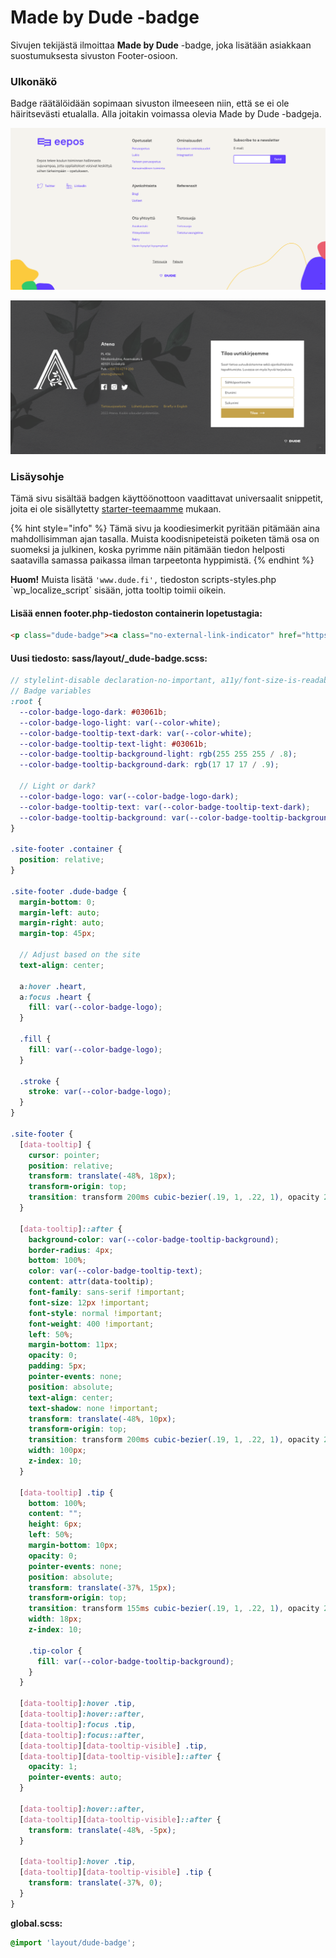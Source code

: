 # Made by Dude -badge

Sivujen tekijästä ilmoittaa **Made by Dude** -badge, joka lisätään asiakkaan suostumuksesta sivuston Footer-osioon.

### Ulkonäkö

Badge räätälöidään sopimaan sivuston ilmeeseen niin, että se ei ole häiritsevästi etualalla. Alla joitakin voimassa olevia Made by Dude -badgeja.

![eepos.fi](../.gitbook/assets/Screen-Shot-2022-04-12-14-07-19.15.png)

![atena.fi](../.gitbook/assets/Screen-Shot-2022-04-12-14-07-51.62.png)

### Lisäysohje

Tämä sivu sisältää badgen käyttöönottoon vaadittavat universaalit snippetit, joita ei ole sisällytetty [starter-teemaamme](https://github.com/digitoimistodude/air-light) mukaan.

{% hint style="info" %}
Tämä sivu ja koodiesimerkit pyritään pitämään aina mahdollisimman ajan tasalla. Muista koodisnipeteistä poiketen tämä osa on suomeksi ja julkinen, koska pyrimme näin pitämään tiedon helposti saatavilla samassa paikassa ilman tarpeetonta hyppimistä.
{% endhint %}

**Huom!** Muista lisätä `'www.dude.fi',` tiedoston scripts-styles.php \`wp\_localize\_script\` sisään, jotta tooltip toimii oikein.

#### **Lisää ennen footer.php-tiedoston containerin lopetustagia:**

```html
<p class="dude-badge"><a class="no-external-link-indicator" href="https://www.dude.fi" data-tooltip="Sivut toteuttanut" aria-label="Sivut toteuttanut Digitoimisto Dude Oy, siirry ulkoiselle sivustolle dude.fi"><svg aria-hidden="true" class="tip" xmlns="http://www.w3.org/2000/svg" width="36" height="12" viewBox="0 0 36 12"><path class="tip-color" transform="rotate(0)" d="M2.658, .000 C-13.615, .000 50.938, .000 34.662, .000 C28.662, .000 23.035, 12.002 18.660, 12.002 C14.285, 12.002 8.594, .000 2.658, .000 Z"></path></svg><svg width="85" height="17" xmlns="https://www.w3.org/2000/svg" viewBox="0 0 85 17"><g fill="transparent" class="heart" fill-rule="evenodd"><path d="M7.5 13.963L2.192 8.412a3.152 3.152 0 01-.59-3.634h0a3.166 3.166 0 012.312-1.7 3.133 3.133 0 012.72.882l.866.803.867-.803a3.133 3.133 0 012.718-.882 3.167 3.167 0 012.312 1.7h0a3.153 3.153 0 01-.589 3.634L7.5 13.962z" class="stroke" stroke="#03061b" stroke-linecap="round" stroke-linejoin="round" stroke-width="1.5"/><path class="fill" fill="#03061b" d="M50.696 8.166c0 .943-.338 2.782-2.601 2.782-2.278 0-2.618-1.84-2.618-2.782V3h-4.34v5.455c0 3.472 2.6 5.545 6.958 5.545 4.346 0 6.942-2.073 6.942-5.545V3h-4.34v5.166zM85 6.052V3H71.717v11H85v-3.052h-9.073v-1.22h7.543V7.271h-7.543V6.052zM33.14 10.948h-2.894V6.057h2.895c1.498 0 2.543 1.146 2.543 2.443 0 1.314-1.045 2.448-2.543 2.448zM34.179 3H26v11h8.178c2.832 0 5.723-2.196 5.723-5.5 0-3.324-2.891-5.5-5.723-5.5zM63.722 10.948h-2.895V6.057h2.895c1.499 0 2.543 1.146 2.543 2.443 0 1.314-1.044 2.448-2.543 2.448zM64.76 3h-8.178v11h8.178c2.832 0 5.723-2.196 5.723-5.5 0-3.324-2.891-5.5-5.723-5.5z"/></g></svg></a></p>
```

#### **Uusi tiedosto: sass/layout/\_dude-badge.scss:**

```scss
// stylelint-disable declaration-no-important, a11y/font-size-is-readable
// Badge variables
:root {
  --color-badge-logo-dark: #03061b;
  --color-badge-logo-light: var(--color-white);
  --color-badge-tooltip-text-dark: var(--color-white);
  --color-badge-tooltip-text-light: #03061b;
  --color-badge-tooltip-background-light: rgb(255 255 255 / .8);
  --color-badge-tooltip-background-dark: rgb(17 17 17 / .9);

  // Light or dark?
  --color-badge-logo: var(--color-badge-logo-dark);
  --color-badge-tooltip-text: var(--color-badge-tooltip-text-dark);
  --color-badge-tooltip-background: var(--color-badge-tooltip-background-dark);
}

.site-footer .container {
  position: relative;
}

.site-footer .dude-badge {
  margin-bottom: 0;
  margin-left: auto;
  margin-right: auto;
  margin-top: 45px;

  // Adjust based on the site
  text-align: center;

  a:hover .heart,
  a:focus .heart {
    fill: var(--color-badge-logo);
  }

  .fill {
    fill: var(--color-badge-logo);
  }

  .stroke {
    stroke: var(--color-badge-logo);
  }
}

.site-footer {
  [data-tooltip] {
    cursor: pointer;
    position: relative;
    transform: translate(-48%, 18px);
    transform-origin: top;
    transition: transform 200ms cubic-bezier(.19, 1, .22, 1), opacity 200ms cubic-bezier(.19, 1, .22, 1);
  }

  [data-tooltip]::after {
    background-color: var(--color-badge-tooltip-background);
    border-radius: 4px;
    bottom: 100%;
    color: var(--color-badge-tooltip-text);
    content: attr(data-tooltip);
    font-family: sans-serif !important;
    font-size: 12px !important;
    font-style: normal !important;
    font-weight: 400 !important;
    left: 50%;
    margin-bottom: 11px;
    opacity: 0;
    padding: 5px;
    pointer-events: none;
    position: absolute;
    text-align: center;
    text-shadow: none !important;
    transform: translate(-48%, 10px);
    transform-origin: top;
    transition: transform 200ms cubic-bezier(.19, 1, .22, 1), opacity 200ms cubic-bezier(.19, 1, .22, 1);
    width: 100px;
    z-index: 10;
  }

  [data-tooltip] .tip {
    bottom: 100%;
    content: "";
    height: 6px;
    left: 50%;
    margin-bottom: 10px;
    opacity: 0;
    pointer-events: none;
    position: absolute;
    transform: translate(-37%, 15px);
    transform-origin: top;
    transition: transform 155ms cubic-bezier(.19, 1, .22, 1), opacity 200ms cubic-bezier(.19, 1, .22, 1);
    width: 18px;
    z-index: 10;

    .tip-color {
      fill: var(--color-badge-tooltip-background);
    }
  }

  [data-tooltip]:hover .tip,
  [data-tooltip]:hover::after,
  [data-tooltip]:focus .tip,
  [data-tooltip]:focus::after,
  [data-tooltip][data-tooltip-visible] .tip,
  [data-tooltip][data-tooltip-visible]::after {
    opacity: 1;
    pointer-events: auto;
  }

  [data-tooltip]:hover::after,
  [data-tooltip][data-tooltip-visible]::after {
    transform: translate(-48%, -5px);
  }

  [data-tooltip]:hover .tip,
  [data-tooltip][data-tooltip-visible] .tip {
    transform: translate(-37%, 0);
  }
}
```

**global.scss:**

```scss
@import 'layout/dude-badge';
```
